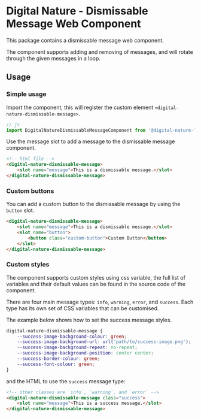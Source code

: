 # Digital Nature - Dismissable Message Web Component
This package contains a dismissable message web component.

The component supports adding and removing of messages, and will rotate through the given messages in a loop.


## Usage

### Simple usage
Import the component, this will register the custom element `<digital-nature-dismissable-message>`.
```javascript
// js
import DigitalNatureDismissableMessageComponent from '@digital-nature-ltd/dismissable-message-component';
```

Use the message slot to add a message to the dismissable message component.

```html
<!-- html file -->
<digital-nature-dismissable-message>
    <slot name="message">This is a dismissable message.</slot>
</digital-nature-dismissable-message>
```

### Custom buttons
You can add a custom button to the dismissable message by using the `button` slot.
```html
<digital-nature-dismissable-message>
    <slot name="message">This is a dismissable message.</slot>
    <slot name="button">
        <button class="custom-button">Custom Button</button>
    </slot>
</digital-nature-dismissable-message>
```

### Custom styles
The component supports custom styles using css variable, the full list of variables and their default values can be found in the source code of the component.

There are four main message types: `info`, `warning`, `error`, and `success`. Each type has its own set of CSS variables that can be customised.

The example below shows how to set the success message styles.
```css
digital-nature-dismissable-message {
    --success-image-background-colour: green;
    --success-image-background-url: url('path/to/success-image.png');
    --success-image-background-repeat: no-repeat;
    --success-image-background-position: center center;
    --success-border-colour: green;
    --success-font-colour: green;
}
```

and the HTML to use the `success` message type:
```html
<!-- other classes are `info`, `warning`, and `error` -->
<digital-nature-dismissable-message class="success">
    <slot name="message">This is a success message.</slot>
</digital-nature-dismissable-message>
```


